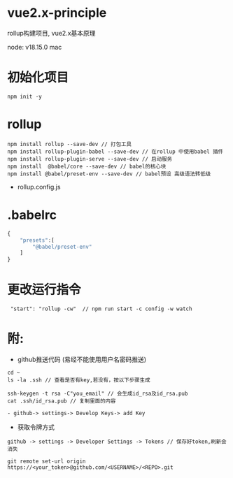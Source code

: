 # vue2.x-principle
rollup构建项目, vue2.x基本原理

node: v18.15.0
mac

# 初始化项目
```
npm init -y
```

# rollup

```
npm install rollup --save-dev // 打包工具
npm install rollup-plugin-babel --save-dev // 在rollup 中使用babel 插件
npm install rollup-plugin-serve --save-dev // 启动服务
npm install  @babel/core --save-dev // babel的核心块
npm install @babel/preset-env --save-dev // babel预设 高级语法转低级

```
- rollup.config.js

# .babelrc
```js
{
    "presets":[
        "@babel/preset-env"
    ]
}
```

# 更改运行指令
```
 "start": "rollup -cw"  // npm run start -c config -w watch
```

# 附: 
- github推送代码 (易经不能使用用户名密码推送)
```
cd ~
ls -la .ssh // 查看是否有key,若没有，按以下步骤生成

ssh-keygen -t rsa -C"you_email" // 会生成id_rsa及id_rsa.pub
cat .ssh/id_rsa.pub // 复制里面的内容

- github-> settings-> Develop Keys-> add Key

```

- 获取令牌方式
```
github -> settings -> Developer Settings -> Tokens // 保存好token,刷新会消失

git remote set-url origin https://<your_token>@github.com/<USERNAME>/<REPO>.git

```



